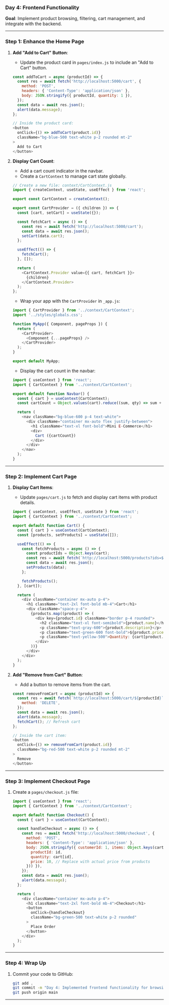 

### **Day 4: Frontend Functionality**
**Goal**: Implement product browsing, filtering, cart management, and integrate with the backend.

---

### **Step 1: Enhance the Home Page**
1. **Add "Add to Cart" Button**:
   - Update the product card in `pages/index.js` to include an "Add to Cart" button.
   ```javascript
   const addToCart = async (productId) => {
     const res = await fetch('http://localhost:5000/cart', {
       method: 'POST',
       headers: { 'Content-Type': 'application/json' },
       body: JSON.stringify({ productId, quantity: 1 }),
     });
     const data = await res.json();
     alert(data.message);
   };

   // Inside the product card:
   <button
     onClick={() => addToCart(product.id)}
     className="bg-blue-500 text-white p-2 rounded mt-2"
   >
     Add to Cart
   </button>
   ```

2. **Display Cart Count**:
   - Add a cart count indicator in the navbar.
   - Create a `CartContext` to manage cart state globally.
   ```javascript
   // Create a new file: context/CartContext.js
   import { createContext, useState, useEffect } from 'react';

   export const CartContext = createContext();

   export const CartProvider = ({ children }) => {
     const [cart, setCart] = useState({});

     const fetchCart = async () => {
       const res = await fetch('http://localhost:5000/cart');
       const data = await res.json();
       setCart(data.cart);
     };

     useEffect(() => {
       fetchCart();
     }, []);

     return (
       <CartContext.Provider value={{ cart, fetchCart }}>
         {children}
       </CartContext.Provider>
     );
   };
   ```

   - Wrap your app with the `CartProvider` in `_app.js`:
   ```javascript
   import { CartProvider } from '../context/CartContext';
   import '../styles/globals.css';

   function MyApp({ Component, pageProps }) {
     return (
       <CartProvider>
         <Component {...pageProps} />
       </CartProvider>
     );
   }

   export default MyApp;
   ```

   - Display the cart count in the navbar:
   ```javascript
   import { useContext } from 'react';
   import { CartContext } from '../context/CartContext';

   export default function Navbar() {
     const { cart } = useContext(CartContext);
     const cartCount = Object.values(cart).reduce((sum, qty) => sum + qty, 0);

     return (
       <nav className="bg-blue-600 p-4 text-white">
         <div className="container mx-auto flex justify-between">
           <h1 className="text-xl font-bold">Mini E-Commerce</h1>
           <div>
             Cart ({cartCount})
           </div>
         </div>
       </nav>
     );
   }
   ```

---

### **Step 2: Implement Cart Page**
1. **Display Cart Items**:
   - Update `pages/cart.js` to fetch and display cart items with product details.
   ```javascript
   import { useContext, useEffect, useState } from 'react';
   import { CartContext } from '../context/CartContext';

   export default function Cart() {
     const { cart } = useContext(CartContext);
     const [products, setProducts] = useState([]);

     useEffect(() => {
       const fetchProducts = async () => {
         const productIds = Object.keys(cart);
         const res = await fetch(`http://localhost:5000/products?ids=${productIds.join(',')}`);
         const data = await res.json();
         setProducts(data);
       };

       fetchProducts();
     }, [cart]);

     return (
       <div className="container mx-auto p-4">
         <h1 className="text-2xl font-bold mb-4">Cart</h1>
         <div className="space-y-4">
           {products.map((product) => (
             <div key={product.id} className="border p-4 rounded">
               <h2 className="text-xl font-semibold">{product.name}</h2>
               <p className="text-gray-600">{product.description}</p>
               <p className="text-green-600 font-bold">${product.price}</p>
               <p className="text-yellow-500">Quantity: {cart[product.id]}</p>
             </div>
           ))}
         </div>
       </div>
     );
   }
   ```

2. **Add "Remove from Cart" Button**:
   - Add a button to remove items from the cart.
   ```javascript
   const removeFromCart = async (productId) => {
     const res = await fetch(`http://localhost:5000/cart/${productId}`, {
       method: 'DELETE',
     });
     const data = await res.json();
     alert(data.message);
     fetchCart(); // Refresh cart
   };

   // Inside the cart item:
   <button
     onClick={() => removeFromCart(product.id)}
     className="bg-red-500 text-white p-2 rounded mt-2"
   >
     Remove
   </button>
   ```

---

### **Step 3: Implement Checkout Page**
1. Create a `pages/checkout.js` file:
   ```javascript
   import { useContext } from 'react';
   import { CartContext } from '../context/CartContext';

   export default function Checkout() {
     const { cart } = useContext(CartContext);

     const handleCheckout = async () => {
       const res = await fetch('http://localhost:5000/checkout', {
         method: 'POST',
         headers: { 'Content-Type': 'application/json' },
         body: JSON.stringify({ customerId: 1, items: Object.keys(cart).map((id) => ({
           productId: id,
           quantity: cart[id],
           price: 10, // Replace with actual price from products
         })) }),
       });
       const data = await res.json();
       alert(data.message);
     };

     return (
       <div className="container mx-auto p-4">
         <h1 className="text-2xl font-bold mb-4">Checkout</h1>
         <button
           onClick={handleCheckout}
           className="bg-green-500 text-white p-2 rounded"
         >
           Place Order
         </button>
       </div>
     );
   }
   ```

---

### **Step 4: Wrap Up**
1. Commit your code to GitHub:
   ```bash
   git add .
   git commit -m "Day 4: Implemented frontend functionality for browsing, filtering, and cart management"
   git push origin main
   ```

---
